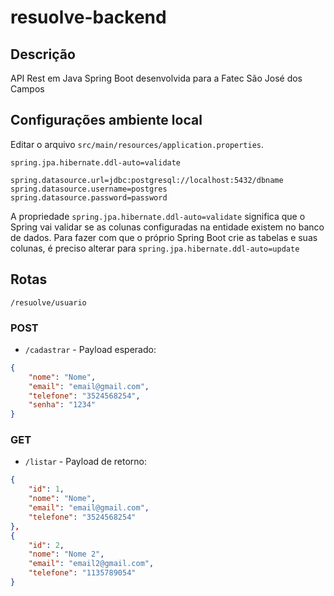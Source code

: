 # resuolve-backend

## Descrição
API Rest em Java Spring Boot desenvolvida para a Fatec São José dos Campos

## Configurações ambiente local
Editar o arquivo `src/main/resources/application.properties`.

````
spring.jpa.hibernate.ddl-auto=validate

spring.datasource.url=jdbc:postgresql://localhost:5432/dbname
spring.datasource.username=postgres
spring.datasource.password=password
````

A propriedade `spring.jpa.hibernate.ddl-auto=validate` significa que o Spring vai validar se as colunas configuradas na entidade existem no banco de dados. Para fazer com que o próprio Spring Boot crie as tabelas e suas colunas, é preciso alterar para `spring.jpa.hibernate.ddl-auto=update`

## Rotas
`/resuolve/usuario`


### POST
* `/cadastrar` - Payload esperado:

```json
{
    "nome": "Nome",
    "email": "email@gmail.com",
    "telefone": "3524568254",
    "senha": "1234"
}

```

### GET
* `/listar` - Payload de retorno:

```json
{
    "id": 1,
    "nome": "Nome",
    "email": "email@gmail.com",
    "telefone": "3524568254"
},
{
    "id": 2,
    "nome": "Nome 2",
    "email": "email2@gmail.com",
    "telefone": "1135789054"
}
```

